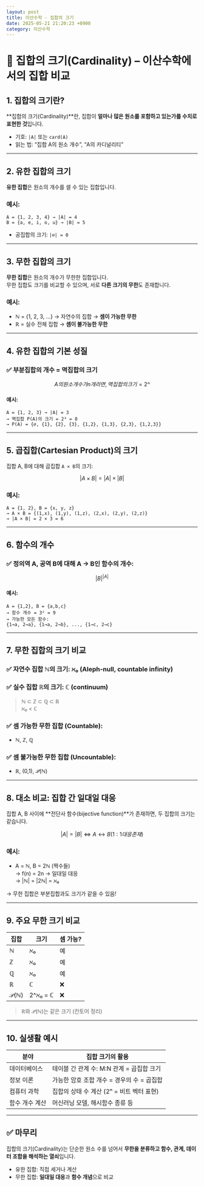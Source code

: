 ```yaml
---
layout: post
title: 이산수학 - 집합의 크기
date: 2025-05-21 21:20:23 +0900
category: 이산수학
---
```

# 📏 집합의 크기(Cardinality) – 이산수학에서의 집합 비교

## 1. 집합의 크기란?

**집합의 크기(Cardinality)**란, 집합이 **얼마나 많은 원소를 포함하고 있는가를 수치로 표현한 것**입니다.

- 기호: `|A|` 또는 `card(A)`  
- 읽는 법: “집합 A의 원소 개수”, “A의 카디널리티”

---

## 2. 유한 집합의 크기

**유한 집합**은 원소의 개수를 셀 수 있는 집합입니다.

### 예시:

```text
A = {1, 2, 3, 4} → |A| = 4  
B = {a, e, i, o, u} → |B| = 5
```

- 공집합의 크기: `|∅| = 0`

---

## 3. 무한 집합의 크기

**무한 집합**은 원소의 개수가 무한한 집합입니다.  
무한 집합도 크기를 비교할 수 있으며, 서로 **다른 크기의 무한**도 존재합니다.

### 예시:

- ℕ = {1, 2, 3, ...} → 자연수의 집합 → **셈이 가능한 무한**
- ℝ = 실수 전체 집합 → **셈이 불가능한 무한**

---

## 4. 유한 집합의 기본 성질

### ✅ 부분집합의 개수 = 멱집합의 크기

```math
A의 원소 개수가 n개라면, 멱집합의 크기 = 2ⁿ
```

#### 예시:

```text
A = {1, 2, 3} → |A| = 3  
→ 멱집합 P(A)의 크기 = 2³ = 8
→ P(A) = {∅, {1}, {2}, {3}, {1,2}, {1,3}, {2,3}, {1,2,3}}
```

---

## 5. 곱집합(Cartesian Product)의 크기

집합 A, B에 대해 곱집합 `A × B`의 크기:

```math
|A × B| = |A| × |B|
```

### 예시:

```text
A = {1, 2}, B = {x, y, z}
→ A × B = {(1,x), (1,y), (1,z), (2,x), (2,y), (2,z)}
→ |A × B| = 2 × 3 = 6
```

---

## 6. 함수의 개수

### ✅ 정의역 A, 공역 B에 대해 A → B인 함수의 개수:

```math
|B|^|A|
```

#### 예시:

```text
A = {1,2}, B = {a,b,c}  
→ 함수 개수 = 3² = 9
→ 가능한 모든 함수:  
{1→a, 2→a}, {1→a, 2→b}, ..., {1→c, 2→c}
```

---

## 7. 무한 집합의 크기 비교

### ✅ 자연수 집합 ℕ의 크기: ℵ₀ (Aleph-null, countable infinity)

### ✅ 실수 집합 ℝ의 크기: ℂ (continuum)

> ℕ ⊂ ℤ ⊂ ℚ ⊂ ℝ  
> ℵ₀ < ℂ

### ✅ 셈 가능한 무한 집합 (Countable):

- ℕ, ℤ, ℚ

### ✅ 셈 불가능한 무한 집합 (Uncountable):

- ℝ, (0,1), 𝒫(ℕ)

---

## 8. 대소 비교: 집합 간 일대일 대응

집합 A, B 사이에 **전단사 함수(bijective function)**가 존재하면, 두 집합의 크기는 같습니다.

```math
|A| = |B| ⇔ A ↔ B (1:1 대응 존재)
```

### 예시:

- A = ℕ, B = 2ℕ (짝수들)  
→ f(n) = 2n → 일대일 대응  
→ |ℕ| = |2ℕ| = ℵ₀

→ 무한 집합은 부분집합과도 크기가 같을 수 있음!

---

## 9. 주요 무한 크기 비교

| 집합 | 크기 | 셈 가능? |
|------|------|----------|
| ℕ | ℵ₀ | 예 |
| ℤ | ℵ₀ | 예 |
| ℚ | ℵ₀ | 예 |
| ℝ | ℂ | ❌ |
| 𝒫(ℕ) | 2^ℵ₀ = ℂ | ❌ |

> ℝ와 𝒫(ℕ)는 같은 크기 (칸토어 정리)

---

## 10. 실생활 예시

| 분야 | 집합 크기의 활용 |
|------|------------------|
| 데이터베이스 | 테이블 간 관계 수: M:N 관계 = 곱집합 크기  
| 정보 이론 | 가능한 암호 조합 개수 = 경우의 수 = 곱집합  
| 컴퓨터 과학 | 집합의 상태 수 계산 (2ⁿ = 비트 벡터 표현)  
| 함수 개수 계산 | 머신러닝 모델, 해시함수 종류 등  

---

## ✅ 마무리

집합의 크기(Cardinality)는 단순한 원소 수를 넘어서 **무한을 분류하고 함수, 관계, 데이터 조합을 해석하는 열쇠**입니다.

- 유한 집합: 직접 세거나 계산  
- 무한 집합: **일대일 대응**과 **함수 개념**으로 비교